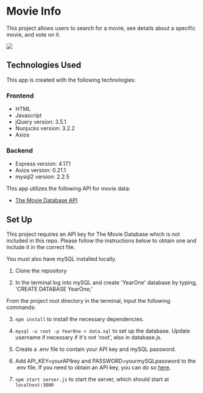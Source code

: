 # Movie Info

This project allows users to search for a movie, see details about a specific movie, and vote on it.

![](movie_info_app.gif)

## Technologies Used

This app is created with the following technologies:

### Frontend

- HTML
- Javascript
- jQuery version: 3.5.1
- Nunjucks version: 3.2.2
- Axios

### Backend

- Express version: 4.17.1
- Axios version: 0.21.1
- mysql2 version: 2.2.5

This app utilizes the following API for movie data:
- [The Movie Database API](https://www.themoviedb.org/)

## Set Up

This project requires an API key for The Movie Database which is not included in this repo. Please follow the instructions below to obtain one and include it in the correct file.

You must also have mySQL installed locally.

1. Clone the repository

2. In the terminal log into mySQL and create 'YearOne' database by typing, 'CREATE DATABASE YearOne;'

From the project root directory in the terminal, input the following commands:

3. `npm install` to install the necessary dependencies.

4. `mysql -u root -p YearOne < data.sql` to set up the database. Update username if necessary if it's not 'root', also in database.js.

5. Create a .env file to contain your API key and mySQL password.

6. Add API_KEY=yourAPIkey and PASSWORD=yourmySQLpassword to the .env file. If you need to obtain an API key, you can do so [here](https://developers.themoviedb.org/3/getting-started/introduction).

7. `npm start server.js` to start the server, which should start at `localhost:3000`


